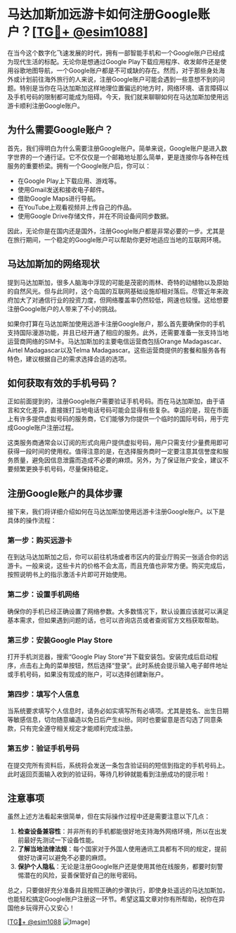 # 马达加斯加远游卡如何注册Google账户？[[TG💪+ @esim1088](https://t.me/s/esim1088)]

在当今这个数字化飞速发展的时代，拥有一部智能手机和一个Google账户已经成为现代生活的标配。无论你是想通过Google Play下载应用程序、收发邮件还是使用谷歌地图导航，一个Google账户都是不可或缺的存在。然而，对于那些身处海外或计划前往海外旅行的人来说，注册Google账户可能会遇到一些意想不到的问题。特别是当你在马达加斯加这样地理位置偏远的地方时，网络环境、语言障碍以及手机号码的限制都可能成为阻碍。今天，我们就来聊聊如何在马达加斯加使用远游卡顺利注册Google账户。

## 为什么需要Google账户？

首先，我们得明白为什么需要注册Google账户。简单来说，Google账户是进入数字世界的一个通行证。它不仅仅是一个邮箱地址那么简单，更是连接你与各种在线服务的重要桥梁。拥有一个Google账户后，你可以：

- 在Google Play上下载应用、游戏等。
- 使用Gmail发送和接收电子邮件。
- 借助Google Maps进行导航。
- 在YouTube上观看视频并上传自己的作品。
- 使用Google Drive存储文件，并在不同设备间同步数据。

因此，无论你是在国内还是国外，注册Google账户都是非常必要的一步。尤其是在旅行期间，一个稳定的Google账户可以帮助你更好地适应当地的互联网环境。

## 马达加斯加的网络现状

提到马达加斯加，很多人脑海中浮现的可能是茂密的雨林、奇特的动植物以及原始的自然风光。但与此同时，这个岛国的互联网基础设施却相对落后。尽管近年来政府加大了对通信行业的投资力度，但网络覆盖率仍然较低，网速也较慢。这给想要注册Google账户的人带来了不小的挑战。

如果你打算在马达加斯加使用远游卡注册Google账户，那么首先要确保你的手机支持国际漫游功能，并且已经开通了相应的服务。此外，还需要准备一张支持当地运营商网络的SIM卡。马达加斯加的主要电信运营商包括Orange Madagascar、Airtel Madagascar以及Telma Madagascar。这些运营商提供的套餐和服务各有特色，建议根据自己的需求选择合适的选项。

## 如何获取有效的手机号码？

正如前面提到的，注册Google账户需要验证手机号码。而在马达加斯加，由于语言和文化差异，直接拨打当地电话号码可能会显得有些复杂。幸运的是，现在市面上有许多提供虚拟号码的服务商，它们能够为你提供一个临时的国际号码，用于完成Google账户注册过程。

这类服务商通常会以订阅的形式向用户提供虚拟号码，用户只需支付少量费用即可获得一段时间的使用权。值得注意的是，在选择服务商时一定要注意其信誉度和服务质量，避免因信息泄露而造成不必要的麻烦。另外，为了保证账户安全，建议不要频繁更换手机号码，尽量保持稳定。

## 注册Google账户的具体步骤

接下来，我们将详细介绍如何在马达加斯加使用远游卡注册Google账户。以下是具体的操作流程：

### 第一步：购买远游卡
在到达马达加斯加之后，你可以前往机场或者市区内的营业厅购买一张适合你的远游卡。一般来说，这些卡片的价格不会太高，而且充值也非常方便。购买完成后，按照说明书上的指示激活卡片即可开始使用。

### 第二步：设置手机网络
确保你的手机已经正确设置了网络参数。大多数情况下，默认设置应该就可以满足基本需求，但如果遇到问题的话，也可以咨询店员或者查阅官方文档获取帮助。

### 第三步：安装Google Play Store
打开手机浏览器，搜索“Google Play Store”并下载安装包。安装完成后启动程序，点击右上角的菜单按钮，然后选择“登录”。此时系统会提示输入电子邮件地址或手机号码，如果没有现成的账户，可以选择创建新账户。

### 第四步：填写个人信息
当系统要求填写个人信息时，请务必如实填写所有必填项。尤其是姓名、出生日期等敏感信息，切勿随意编造以免日后产生纠纷。同时也要留意是否勾选了同意条款，只有完全遵守相关规定才能顺利完成注册。

### 第五步：验证手机号码
在提交完所有资料后，系统将会发送一条包含验证码的短信到指定的手机号码上。此时返回页面输入收到的验证码，等待几秒钟就能看到注册成功的提示啦！

## 注意事项

虽然上述方法看起来很简单，但在实际操作过程中还是需要注意以下几点：

1. **检查设备兼容性**：并非所有的手机都能很好地支持海外网络环境，所以在出发前最好先测试一下设备性能。
2. **了解当地法律法规**：每个国家对于外国人使用通讯工具都有不同的规定，提前做好功课可以避免不必要的麻烦。
3. **保护个人隐私**：无论是注册Google账户还是使用其他在线服务，都要时刻警惕潜在的风险，妥善保管好自己的账号密码。

总之，只要做好充分准备并且按照正确的步骤执行，即使身处遥远的马达加斯加，也能轻松搞定Google账户注册这一环节。希望这篇文章对你有所帮助，祝你在异国他乡玩得开心又安心！

[[TG💪+ @esim1088](https://t.me/s/esim1088) ![Image](https://i.postimg.cc/4NQfJmqS/Snipaste-2025-05-13-00-14-12.png)]